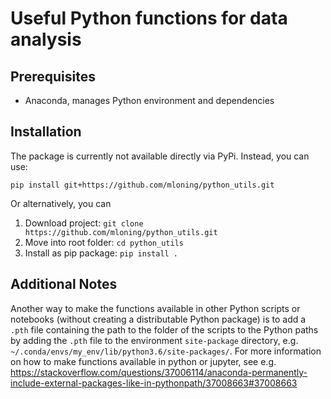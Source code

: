 # Useful Python functions for data analysis

## Prerequisites
* Anaconda, manages Python environment and dependencies

## Installation
The package is currently not available directly via PyPi. Instead, you can use: 

`pip install git+https://github.com/mloning/python_utils.git`

Or alternatively, you can
1. Download project: `git clone https://github.com/mloning/python_utils.git`
2. Move into root folder: `cd python_utils`
3. Install as pip package: `pip install .`

## Additional Notes
Another way to make the functions available in other Python scripts or notebooks (without creating a distributable Python package) is to add a `.pth` file containing the path to the folder of the scripts to the Python paths by adding the `.pth` file to the environment `site-package` directory, e.g. `~/.conda/envs/my_env/lib/python3.6/site-packages/`. For more information on how to make functions available in python or jupyter, see e.g.
https://stackoverflow.com/questions/37006114/anaconda-permanently-include-external-packages-like-in-pythonpath/37008663#37008663

